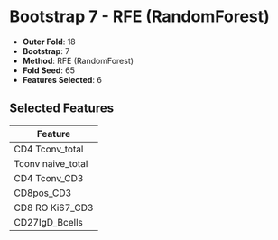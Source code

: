 # Bootstrap 7 - RFE (RandomForest)

- **Outer Fold**: 18
- **Bootstrap**: 7
- **Method**: RFE (RandomForest)
- **Fold Seed**: 65
- **Features Selected**: 6

## Selected Features

| Feature |
|---------|
| CD4 Tconv_total |
| Tconv naive_total |
| CD4 Tconv_CD3 |
| CD8pos_CD3 |
| CD8  RO Ki67_CD3 |
| CD27IgD_Bcells |
